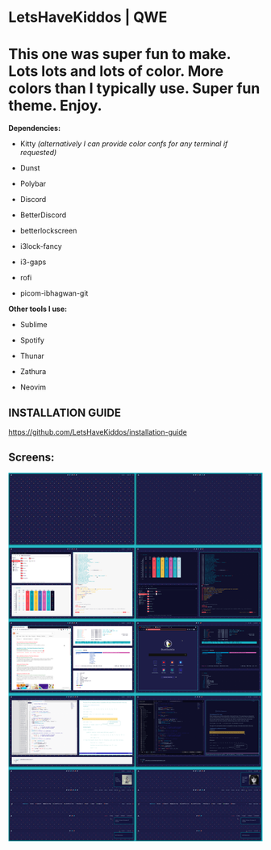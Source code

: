  **LetsHaveKiddos** | **QWE**
===========================

This one was super fun to make. Lots lots and lots of color. More colors than I typically use. Super fun theme. Enjoy.
===========================

**Dependencies:**

* Kitty *(alternatively I can provide color confs for any terminal if requested)*

* Dunst

* Polybar

* Discord

* BetterDiscord

* betterlockscreen

* i3lock-fancy

* i3-gaps

* rofi

* picom-ibhagwan-git

**Other tools I use:**

* Sublime

* Spotify

* Thunar

* Zathura

* Neovim


## INSTALLATION GUIDE
https://github.com/LetsHaveKiddos/installation-guide

## Screens:

![image](reddit-screenshot.png)


